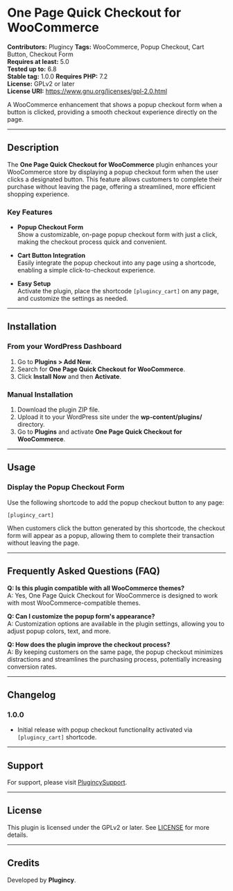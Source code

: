 # One Page Quick Checkout for WooCommerce

**Contributors:** Plugincy 
**Tags:** WooCommerce, Popup Checkout, Cart Button, Checkout Form  
**Requires at least:** 5.0  
**Tested up to:** 6.8  
**Stable tag:** 1.0.0 
**Requires PHP:** 7.2  
**License:** GPLv2 or later  
**License URI:** https://www.gnu.org/licenses/gpl-2.0.html  

A WooCommerce enhancement that shows a popup checkout form when a button is clicked, providing a smooth checkout experience directly on the page.

---

## Description

The **One Page Quick Checkout for WooCommerce** plugin enhances your WooCommerce store by displaying a popup checkout form when the user clicks a designated button. This feature allows customers to complete their purchase without leaving the page, offering a streamlined, more efficient shopping experience.

### Key Features
- **Popup Checkout Form**  
  Show a customizable, on-page popup checkout form with just a click, making the checkout process quick and convenient.

- **Cart Button Integration**  
  Easily integrate the popup checkout into any page using a shortcode, enabling a simple click-to-checkout experience.

- **Easy Setup**  
  Activate the plugin, place the shortcode `[plugincy_cart]` on any page, and customize the settings as needed.

---

## Installation

### From your WordPress Dashboard
1. Go to **Plugins > Add New**.
2. Search for **One Page Quick Checkout for WooCommerce**.
3. Click **Install Now** and then **Activate**.

### Manual Installation
1. Download the plugin ZIP file.
2. Upload it to your WordPress site under the **wp-content/plugins/** directory.
3. Go to **Plugins** and activate **One Page Quick Checkout for WooCommerce**.

---

## Usage

### Display the Popup Checkout Form
Use the following shortcode to add the popup checkout button to any page:
```plaintext
[plugincy_cart]
```

When customers click the button generated by this shortcode, the checkout form will appear as a popup, allowing them to complete their transaction without leaving the page.

---

## Frequently Asked Questions (FAQ)

**Q: Is this plugin compatible with all WooCommerce themes?**  
A: Yes, One Page Quick Checkout for WooCommerce is designed to work with most WooCommerce-compatible themes.

**Q: Can I customize the popup form's appearance?**  
A: Customization options are available in the plugin settings, allowing you to adjust popup colors, text, and more.

**Q: How does the plugin improve the checkout process?**  
A: By keeping customers on the same page, the popup checkout minimizes distractions and streamlines the purchasing process, potentially increasing conversion rates.

---

## Changelog

### 1.0.0
- Initial release with popup checkout functionality activated via `[plugincy_cart]` shortcode.

---

## Support

For support, please visit [PlugincySupport](https://plugincy.com/support).

---

## License

This plugin is licensed under the GPLv2 or later. See [LICENSE](https://www.gnu.org/licenses/gpl-2.0.html) for more details.

---

## Credits

Developed by **Plugincy**.